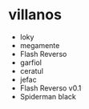 # villanos
* loky
* megamente
* Flash Reverso
* garfiol
* ceratul
* jefac
* Flash Reverso v0.1
* Spiderman black
